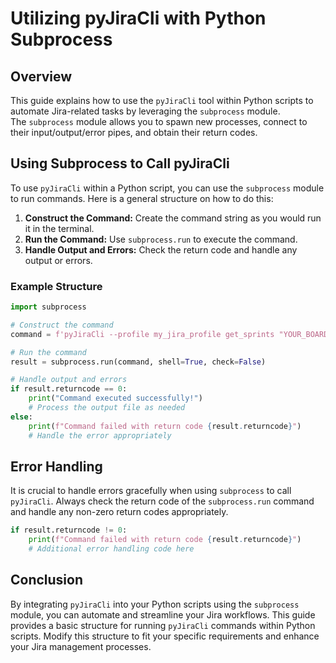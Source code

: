 
# Utilizing pyJiraCli with Python Subprocess

## Overview

This guide explains how to use the `pyJiraCli` tool within Python scripts to automate Jira-related tasks by leveraging the `subprocess` module. \
The `subprocess` module allows you to spawn new processes, connect to their input/output/error pipes, and obtain their return codes.

## Using Subprocess to Call pyJiraCli

To use `pyJiraCli` within a Python script, you can use the `subprocess` module to run commands. Here is a general structure on how to do this:

1. **Construct the Command:** Create the command string as you would run it in the terminal.
2. **Run the Command:** Use `subprocess.run` to execute the command.
3. **Handle Output and Errors:** Check the return code and handle any output or errors.

### Example Structure

```python
import subprocess

# Construct the command
command = f'pyJiraCli --profile my_jira_profile get_sprints "YOUR_BOARD_NAME" --file output.json'

# Run the command
result = subprocess.run(command, shell=True, check=False)

# Handle output and errors
if result.returncode == 0:
    print("Command executed successfully!")
    # Process the output file as needed
else:
    print(f"Command failed with return code {result.returncode}")
    # Handle the error appropriately
```

## Error Handling

It is crucial to handle errors gracefully when using `subprocess` to call `pyJiraCli`. Always check the return code of the `subprocess.run` command and handle any non-zero return codes appropriately.

```python
if result.returncode != 0:
    print(f"Command failed with return code {result.returncode}")
    # Additional error handling code here
```

## Conclusion

By integrating `pyJiraCli` into your Python scripts using the `subprocess` module, you can automate and streamline your Jira workflows. This guide provides a basic structure for running `pyJiraCli` commands within Python scripts. Modify this structure to fit your specific requirements and enhance your Jira management processes.
